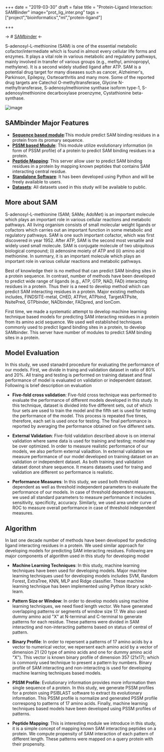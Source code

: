+++
date = "2019-03-30"
draft = false
title = "Protein-Ligand Interaction: SAMBinder"
image="prot_lig_inter.png"
tags = ["project","bioinformatics","ml","protein-ligand"]

+++

-> # [SAMbinder](https://webs.iiitd.edu.in/raghava/sambinder/index.html) <-

S-adenosyl-L-methionine (SAM) is one of the essential metabolic cofactor/intermediate which is found in almost every cellular life forms and enzymes. It plays a vital role in various metabolic and regulatory pathways, mainly involved in transfer of various groups (e.g., methyl, aminopropyl, methylene). It is a second widely studied ligand after ATP. SAM is a potential drug target for many diseases such as cancer, Alzheimer's, Parkinson, Epilepsy, Osrteoarthritis and many more. Some of the reported drug targets are Catechol O-methyltransferase, Glycine N-methyltransferase, S-adenosylmethionine synthase isoform type-1, S-adenosylmethionine decarboxylase proenzyme, Cystathionine beta-synthase. 

![image](../sam_new.png)

SAMbinder Major Features
------------------------

*   **[Sequence based module](https://webs.iiitd.edu.in/raghava/sambinder/batch.html)**:This module predict SAM binding residues in a protein from its promary sequence.
*   **[PSSM based Module](https://webs.iiitd.edu.in/raghava/sambinder/submit.html)**: This module utilize evolutionary information (in form of PSSM profile) of a protein to predict SAM binding residues in a protein.
*   **[Peptide Mapping](https://webs.iiitd.edu.in/raghava/sambinder/motif_scan.php)**: This server allow user to predict SAM binding residues in a protein by mapping known peptides that contains SAM interacting central residue.
*   **[Standalone Software](https://webs.iiitd.edu.in/raghava/sambinder/stand.html)**: It has been developed using Python and will be freely available to users.
*   **[Datasets](https://webs.iiitd.edu.in/raghava/sambinder/download.php)**: All datasets used in this study will be available to public.

## More about SAM

S-adenosyl-L-methionine (SAM; SAMe; AdoMet) is an important molecule which plays an important role in various cellular reactions and metabolic pathways. All living organism consists of small molecular weight ligands or cofactors which carries out an important function in some metabolic and regulatory pathways. SAM is one such important cofactor, which was first discovered in year 1952. After ATP, SAM is the second most versatile and widely used small molecule. SAM is conjugate molecule of two ubiquitous biological compound; (i) adenosine moiety of ATP and (ii) amino acid methionine. In summary, it is an important molecule which plays an important role in various cellular reactions and metabolic pathways.

Best of knowledge their is no method that can predict SAM binding sites in a protein sequence. In contrast, number of methods have been developed to predict wide range of ligands (e.g., ATP, GTP, NAD, FAD) interacting residues in a protein. Thus their is a need to develop method which can predict SAM interacting residues in a protein. Major existing methods includes, FINDSITE-metal, CHED, ATPint, ATPbind, TargetATPsite, NsitePred, GTPbinder, NADbinder, FADpred, and IonCom. 

First time, we made a systematic attempt to develop machine learning technique based models for predicting SAM interacting residues in a protein from its amino acid sequence. We used well established techniques commonly used to predict ligand binding sites in a protein, to develop SAMbinder. This server have number of modules to predict SAM binding sites in a protein.




## Model Evaluation
In this study, we used stanadrd procedure for evaluating the performance of our models. First, we divide in traing and validation dataset in ratio of 80% and 20%. All traing and testing is performed on training dataset and final performance of model is evaluated on validation or independent dataset. Following is brief description on evaluation  

*   **Five-fold cross validation**: Five-fold cross technique was performed to evaluate the performance of different models developed in this study. In this technique, dataset is divided into five different sets, out of which four sets are used to train the model and the fifth set is used for testing the performance of the model. This process is repeated five times, therefore, each set is used once for testing. The final performance is reported by averaging the performance obtained on five different sets.

*   **External Validation**: Five-fold validation described above is on internal validation where same data is used for training and testing; model may be over optimized. In order to measure realistic performance of our models, we also perform external valiadtion. In external validation we measure performance of our model developed on training dataset on an validation or independent dataset. As both training and validation dataset donot share sequence. It means datasets used for traing and validation are different so performance is realistic.

*   **Performance Measures**: In this study, we used both threshold dependent as well as threshold independent parameters to evaluate the performance of our models. In case of threshold dependent measures, we used all standard parameters to measure performance it includes sensitivity, specificity, accuracy. Similarly, we used area under curve of ROC to measure overall performance in case of threshold independent measures.


## Algorithm

In last one decade number of methods have been developed for predicting ligand interacting residues in a protein. We used similar approach for developing models for predicting SAM interacting residues. Following are major components of algorithm used in this study for developing model

*   **Machine Learning Techniques**: In this study, machine learning techniques have been used for developing models. Major machine learning techniques used for developing models includes SVM, Random Forest, ExtraTree, KNN, MLP and Ridge classifier. These machine learning technique has been implemented using Python library scikit-learn.

*   **Pattern Size or Window**: In order to develop models using machine learning techniques, we need fixed length vector. We have generated overlapping patterns or segments of window size 17. We also used dummy amino acid "X" at N-terminal and C-terminal to generate patterns for each residue. These patterns were divided in SAM interacting and non-interacting patterns based on status of central of pattern.

*   **Binary Profile**: In order to repersent a patterns of 17 amino acids by a vector to numerical vector, we repersent each amino acid by a vector of dimension 21 (20 type of amino acids and one for dummy amino acid "X"). This vector is known binary profile of dimension 357 (21x17); which is commonly used technique to present a pattern by numbers. Binary profile of SAM interacting and non-interacting is used for developing machine learning techniques based models.

*   **PSSM Profile**: Evolutionary information provides more information then single sequence of a protein. In this study, we generate PSSM profiles for a protein using PSIBLAST software to extract its evolutionary information. This PSSM profile is normalize and generated PSSM profile correspong to patterns of 17 amino acids. Finally, machine learning techniques based models have been developed using PSSM profiles of patterns.

*   **Peptide Mapping**: This is interesting module we introduce in this study, it is a simple concept of mapping known SAM interacting peptides on a protein. We compute propensity of SAM interaction of each pattern of different length. These patterns were mapped on a query protein with their propensity.
